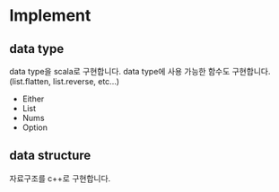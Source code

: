 # Implement

## data type
data type을 scala로 구현합니다.
data type에 사용 가능한 함수도 구현합니다. (list.flatten, list.reverse, etc...)

- Either
- List
- Nums
- Option


## data structure
자료구조를 c++로 구현합니다.
